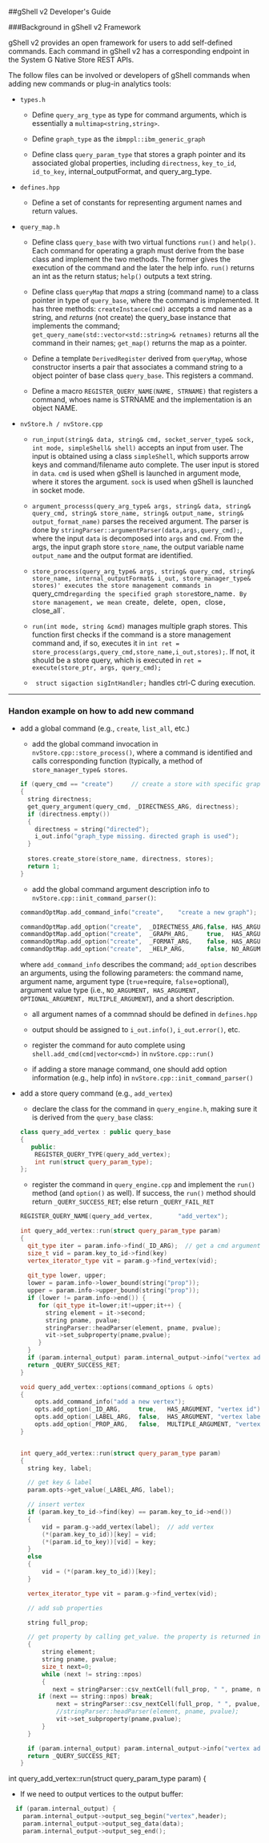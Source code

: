 ##gShell v2 Developer's Guide

###Background in gShell v2 Framework

gShell v2 provides an open framework for users to add self-defined commands. Each command in gShell v2 has a corresponding endpoint in the System G Native Store REST APIs.

The follow files can be involved or developers of gShell commands when adding new commands or plug-in analytics tools:

- `types.h`

  * Define `query_arg_type` as type for command arguments, which is essentially a `multimap<string,string>`.

  * Define `graph_type` as the `ibmppl::ibm_generic_graph`

  * Define class `query_param_type` that stores a graph pointer and its associated global properties, including `directness`, `key_to_id`, `id_to_key`, internal_outputFormat, and query_arg_type. 

- `defines.hpp`

  * Define a set of constants for representing argument names and return values.

- `query_map.h`

  * Define class `query_base` with two virtual functions `run()` and `help()`. Each command for operating a graph must derive from the base class and implement the two methods. The former gives the execution of the command and the later the help info. `run()` returns an int as the return status; `help()` outputs a text string.

  * Define class `queryMap` that _maps_ a string (command name) to a class pointer in type of `query_base`, where the command is implemented. It has three methods: `createInstance(cmd)` accepts a cmd name as a string, and _returns_ (not create) the query_base instance that implements the command; `get_query_name(std::vector<std::string>& retnames)` returns all the command in their names; `get_map()` returns the map as a pointer.

  * Define a template `DerivedRegister` derived from `queryMap`, whose constructor inserts a pair that associates a command string to a object pointer of base class `query_base`. This registers a command.

  * Define a macro `REGISTER_QUERY_NAME(NAME, STRNAME)` that registers a command, whoes name is STRNAME and the implementation is an object NAME.

- `nvStore.h / nvStore.cpp`

  * `run_input(string& data, string& cmd, socket_server_type& sock, int mode, simpleShell& shell)` accepts an input from user. The input is obtained using a class `simpleShell`, which supports arrow keys and command/filename auto complete. The user input is stored in `data`. `cmd` is used when gShell is launched in argument mode, where it stores the argument. `sock` is used when gShell is launched in socket mode. 

  * `argument_processs(query_arg_type& args,
                       string& data, string& query_cmd,
                       string& store_name, string& output_name,
                       string& output_format_name)` parses the received argument. The parser is done by `stringParser::argumentParser(data,args,query_cmd);`, where the input `data` is decomposed into `args` and `cmd`. From the args, the input graph store `store_name`, the output variable name `output_name` and the output format are identified. 

  * `store_process(query_arg_type& args, string& query_cmd,
                  string& store_name, internal_outputFormat& i_out,
               store_manager_type& stores)' executes the store management commands in `query_cmd` regarding the specified graph store `store_name`. By store management, we mean `create`, `delete`, `open`, `close`, `close_all`.

  * `run(int mode, string &cmd)` manages multiple graph stores. This function first checks if the command is a store management command and, if so, executes it in `int ret = store_process(args,query_cmd,store_name,i_out,stores);`. If not, it should be a store query, which is executed in `ret = execute(store_ptr, args, query_cmd);` 

  * ` struct sigaction sigIntHandler;` handles ctrl-C during execution.
 
-----------------

### Handon example on how to add new command

- add a global command (e.g., `create`, `list_all`, etc.)

  * add the global command invocation in `nvStore.cpp::store_process()`, where a command is identified and calls corresponding function (typically, a method of `store_manager_type& stores`.
  ```cpp
  if (query_cmd == "create")     // create a store with specific graph type                                                                                                                       
  {
    string directness;
    get_query_argument(query_cmd, _DIRECTNESS_ARG, directness);
    if (directness.empty())
    {
      directness = string("directed");
      i_out.info("graph_type missing. directed graph is used");
    }
    
    stores.create_store(store_name, directness, stores);
    return 1;
  }
  ````
  * add the global command argument description info to `nvStore.cpp::init_command_parser()`:
  ```cpp
  commandOptMap.add_command_info("create",    "create a new graph");
  
  commandOptMap.add_option("create",  _DIRECTNESS_ARG,false, HAS_ARGUMENT, "graph directness");
  commandOptMap.add_option("create",  _GRAPH_ARG,     true,  HAS_ARGUMENT, "graph store name");
  commandOptMap.add_option("create",  _FORMAT_ARG,    false, HAS_ARGUMENT, "output format");
  commandOptMap.add_option("create",  _HELP_ARG,      false, NO_ARGUMENT,  "help infomation");
  ````
  where `add_command_info` describes the command; `add_option` describes an arguments, using the following parameters: the command name, argument name, argument type (`true`=require, `false`=optional), argument value type (i.e., `NO_ARGUMENT, HAS_ARGUMENT, OPTIONAL_ARGUMENT, MULTIPLE_ARGUMENT`), and a short description.
	      
										  

  * all argument names of a commnad should be defined in `defines.hpp`

  * output should be assigned to `i_out.info()`, `i_out.error()`, etc.
 
  * register the command for auto complete using `shell.add_cmd(cmd|vector<cmd>)` in `nvStore.cpp::run()` 
  
  * if adding a store manage command, one should add option information (e.g., help info) in `nvStore.cpp::init_command_parser()`

- add a store query command (e.g., `add_vertex`)

  * declare the class for the command in `query_engine.h`, making sure it is derived from the `query_base` class:
  ```cpp
  class query_add_vertex : public query_base
  {
     public:
      REGISTER_QUERY_TYPE(query_add_vertex);
      int run(struct query_param_type);
  };
  ```
  * register the command in `query_engine.cpp` and implement the `run()` method (and `option()` as well). If success, the `run()` method should return `_QUERY_SUCCESS_RET`; else return `_QUERY_FAIL_RET`
 

  ```cpp
  REGISTER_QUERY_NAME(query_add_vertex,       "add_vertex");

  int query_add_vertex::run(struct query_param_type param)
  {
    qit_type iter = param.info->find(_ID_ARG);  // get a cmd argument (defined in defines.hpp)	
    size_t vid = param.key_to_id->find(key)
    vertex_iterator_type vit = param.g->find_vertex(vid);
 
    qit_type lower, upper;
    lower = param.info->lower_bound(string("prop"));
    upper = param.info->upper_bound(string("prop"));
    if (lower != param.info->end()) {
       for (qit_type it=lower;it!=upper;it++) {
         string element = it->second;
         string pname, pvalue;
         stringParser::headParser(element, pname, pvalue);
         vit->set_subproperty(pname,pvalue);
       }
    }
    if (param.internal_output) param.internal_output->info("vertex added");
    return _QUERY_SUCCESS_RET;
  }
  
  void query_add_vertex::options(command_options & opts)
  {
      opts.add_command_info("add a new vertex");
      opts.add_option(_ID_ARG,     true,   HAS_ARGUMENT, "vertex id");
      opts.add_option(_LABEL_ARG,  false,  HAS_ARGUMENT, "vertex label", _DEFAULT_LABEL);
      opts.add_option(_PROP_ARG,   false,  MULTIPLE_ARGUMENT, "vertex property (prop_name:prop_value)");
  }


  int query_add_vertex::run(struct query_param_type param)
  {
    string key, label;

    // get key & label                                                                                                                                                                                          param.opts->get_value(_ID_ARG, key);
    param.opts->get_value(_LABEL_ARG, label);

    // insert vertex                                                                                                                                                                                            vertexd_type vid;
    if (param.key_to_id->find(key) == param.key_to_id->end())
    {
        vid = param.g->add_vertex(label);  // add vertex                                                                                                                                                     
        (*(param.key_to_id))[key] = vid;
        (*(param.id_to_key))[vid] = key;
    }
    else
    {
        vid = (*(param.key_to_id))[key];
    }

    vertex_iterator_type vit = param.g->find_vertex(vid);

    // add sub properties                                                                                                                                                                                       vit->set_subproperty(_ID_ARG_INTERNAL, key);

    string full_prop;

    // get property by calling get_value. the property is returned in full_prop                                                                                                                                 // since property is MULTIPLE_ARGUMENT, it will return a long string with                                                                                                                                   // multiple properties. for example: "prop1:pvalue1 prop2:pvalue2"                                                                                                                                          if (param.opts->get_value(_PROP_ARG, full_prop)==command_options::_get_option_arg)
    {
        string element;
        string pname, pvalue;
        size_t next=0;
        while (next != string::npos)
        {
           next = stringParser::csv_nextCell(full_prop, " ", pname, next);
 	   if (next == string::npos) break;
            next = stringParser::csv_nextCell(full_prop, " ", pvalue, next);
            //stringParser::headParser(element, pname, pvalue);                                                                                                                                                         if (pname.empty() || pvalue.empty()) break;
            vit->set_subproperty(pname,pvalue);
        }
    }

    if (param.internal_output) param.internal_output->info("vertex added");
    return _QUERY_SUCCESS_RET;
  } 		  
  ````

int query_add_vertex::run(struct query_param_type param)
{

  
  * If we need to output vertices to the output buffer:

  ```cpp
    if (param.internal_output) {
      param.internal_output->output_seg_begin("vertex",header);
      param.internal_output->output_seg_data(data);
      param.internal_output->output_seg_end();
  ````

